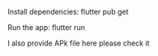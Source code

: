 Install dependencies:
flutter pub get

Run the app:
flutter run

I also provide APk file here please check it

